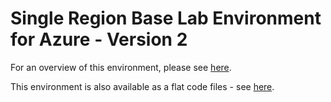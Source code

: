 # Single Region Base Lab Environment for Azure - Version 2

For an overview of this environment, please see [here](https://jakewalsh.co.uk/introducing-single-region-azure-baselab-v2/).

This environment is also available as a flat code files - see [here](https://github.com/jakewalsh90/Terraform-Azure/tree/main/Single-Region-Azure-BaseLab-v2).
